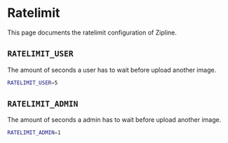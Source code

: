 # Ratelimit
This page documents the ratelimit configuration of Zipline.

## `RATELIMIT_USER`
The amount of seconds a user has to wait before upload another image.
```bash
RATELIMIT_USER=5
```

## `RATELIMIT_ADMIN`
The amount of seconds a admin has to wait before upload another image.
```bash
RATELIMIT_ADMIN=1
```
